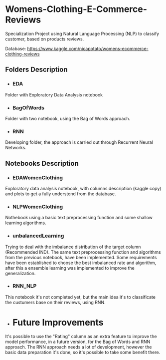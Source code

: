 # Womens-Clothing-E-Commerce-Reviews

Specialization Project using Natural Language Processing (NLP) to classify customer, based on products reviews.

Database: https://www.kaggle.com/nicapotato/womens-ecommerce-clothing-reviews

## Folders Description

- ### EDA

Folder with Exploratory Data Analysis notebook

- ###  BagOfWords

Folder with two notebook, using the Bag of Words approach.

- ### RNN

Developing folder, the approach is carried out through Recurrent Neural Networks.

## Notebooks Description

- ### EDAWomenClothing

Exploratory data analysis notebook, with columns description (kaggle copy) and plots to get a fully understend from the database.

- ### NLPWomenClothing

Nothebook using a basic text preprocessing function and some shallow learning algorithms.

- ### unbalancedLearning

Trying to deal with the imbalance distribution of the target column (Recommended IND). The same text preprocessing function and algorithms from the previous notebook, have been implemented.
Some requirements have been established to choose the best imbalanced rate and algorithm, after this a ensemble learning was implemented to improve the generalization.

- ### RNN_NLP

This notebook it's not completed yet, but the main idea it's to classificate the custumers base on their reviews, using RNN.

 
- # Future Improvements
It's possible to use the "Rating" column as an extra feature to improve the model performance, in a future version, for the Bag of Words and RNN approach.
The RNN approach needs a lot of development, however the basic data preparation it's done, so it's possible to take some benefit there.
 